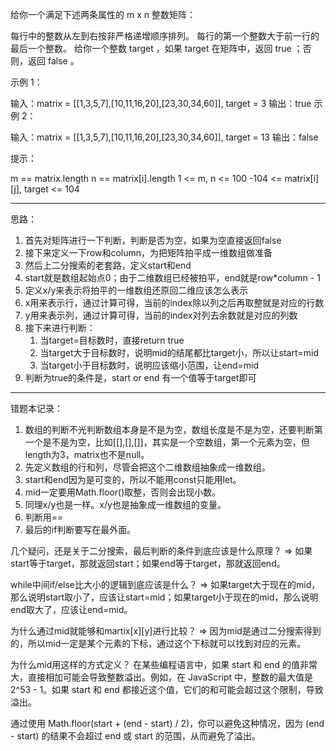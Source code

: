 给你一个满足下述两条属性的 m x n 整数矩阵：

每行中的整数从左到右按非严格递增顺序排列。
每行的第一个整数大于前一行的最后一个整数。
给你一个整数 target ，如果 target 在矩阵中，返回 true ；否则，返回 false 。

示例 1：


输入：matrix = [[1,3,5,7],[10,11,16,20],[23,30,34,60]], target = 3
输出：true
示例 2：


输入：matrix = [[1,3,5,7],[10,11,16,20],[23,30,34,60]], target = 13
输出：false
 

提示：

m == matrix.length
n == matrix[i].length
1 <= m, n <= 100
-104 <= matrix[i][j], target <= 104


-----------

思路：
1. 首先对矩阵进行一下判断，判断是否为空，如果为空直接返回false
2. 接下来定义一下row和column，为把矩阵拍平成一维数组做准备
3. 然后上二分搜索的老套路，定义start和end
4. start就是数组起始点0；由于二维数组已经被拍平，end就是row*column - 1
5. 定义x/y来表示将拍平的一维数组还原回二维应该怎么表示
6. x用来表示行，通过计算可得，当前的index除以列之后再取整就是对应的行数
7. y用来表示列，通过计算可得，当前的index对列去余数就是对应的列数
8. 接下来进行判断：
   1. 当target=目标数时，直接return true
   2. 当target大于目标数时，说明mid的结尾都比target小，所以让start=mid
   3. 当target小于目标数时，说明应该缩小范围，让end=mid
9. 判断为true的条件是，start or end 有一个值等于target即可



-----------

错题本记录：

1. 数组的判断不光判断数组本身是不是为空，数组长度是不是为空，还要判断第一个是不是为空，比如[[],[],[]]，其实是一个空数组，第一个元素为空，但length为3，matrix也不是null。
2. 先定义数组的行和列，尽管会把这个二维数组抽象成一维数组。
3. start和end因为是可变的，所以不能用const只能用let。
4. mid一定要用Math.floor()取整，否则会出现小数。
5. 同理x/y也是一样。x/y也是抽象成一维数组的变量。
6. 判断用==
7. 最后的if判断要写在最外面。

几个疑问，还是关于二分搜索，最后判断的条件到底应该是什么原理？
=> 如果start等于target，那就返回start；如果end等于target，那就返回end。

while中间if/else比大小的逻辑到底应该是什么？
=> 如果target大于现在的mid，那么说明start取小了，应该让start=mid；如果target小于现在的mid，那么说明end取大了，应该让end=mid。

为什么通过mid就能够和martix[x][y]进行比较？
=> 因为mid是通过二分搜索得到的，所以mid一定是某个元素的下标，通过这个下标就可以找到对应的元素。

为什么mid用这样的方式定义？
在某些编程语言中，如果 start 和 end 的值非常大，直接相加可能会导致整数溢出。例如，在 JavaScript 中，整数的最大值是 2^53 - 1。如果 start 和 end 都接近这个值，它们的和可能会超过这个限制，导致溢出。

通过使用 Math.floor(start + (end - start) / 2)，你可以避免这种情况，因为 (end - start) 的结果不会超过 end 或 start 的范围，从而避免了溢出。

